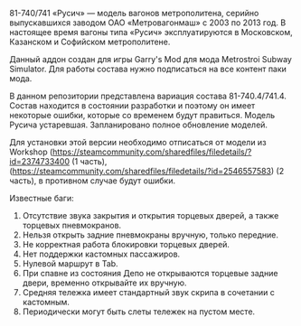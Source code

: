 81-740/741 «Русич» — модель вагонов метрополитена, серийно выпускавшихся заводом ОАО «Метровагонмаш» с 2003 по 2013 год. В настоящее время вагоны типа «Русич» эксплуатируются в Московском, Казанском и Софийском метрополитене.

Данный аддон создан для игры Garry's Mod для мода Metrostroi Subway Simulator. Для работы состава нужно подписаться на все контент паки мода.

В данном репозитории представлена вариация состава 81-740.4/741.4. Состав находится в состоянии разработки и поэтому он имеет некоторые ошибки, которые со временем будут правиться. Модель Русича устаревшая.
Запланировано полное обновление моделей. 

Для установки этой версии необходимо отписаться от модели из Workshop (https://steamcommunity.com/sharedfiles/filedetails/?id=2374733400 (1 часть),(https://steamcommunity.com/sharedfiles/filedetails/?id=2546557583) (2 часть),
в противном случае будут ошибки.

Известные баги: 

1) Отсутствие звука закрытия и открытия торцевых дверей, а также торцевых пневмокранов.
2) Нельзя открыть задние пневмокраны вручную, только передние.
3) Не корректная работа блокировки торцевых дверей.
4) Нет поддержки кастомных пассажиров.
5) Нулевой маршрут в Tab.
6) При спавне из состояния Депо не открываются торцевые задние двери, временно открывайте их вручную.
7) Cредняя тележка имеет стандартный звук скрипа в сочетании с кастомным.
8) Периодически могут быть слеты тележек на пустом месте.
